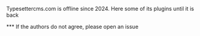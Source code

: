 Typesettercms.com is offline since 2024.  Here some of its plugins until it is back

*** If the authors do not agree, please open an issue
